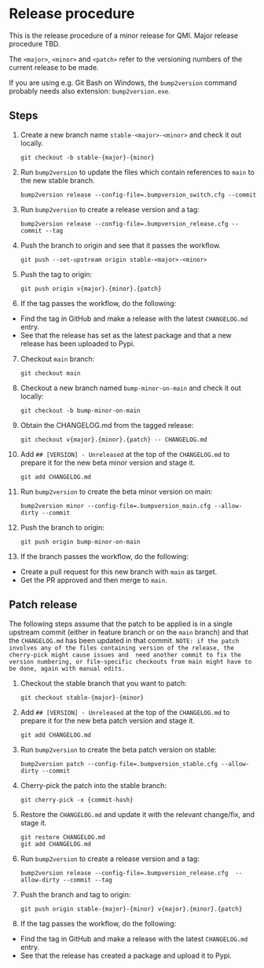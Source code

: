 # Release procedure

This is the release procedure of a minor release for QMI. Major release procedure TBD.

The `<major>`, `<minor>` and `<patch>` refer to the versioning numbers of the current release to be made.

If you are using e.g. Git Bash on Windows, the `bump2version` command probably needs also extension: `bump2version.exe`.

## Steps

1. Create a new branch name `stable-<major>-<minor>` and check it out locally.
    ```shell script
    git checkout -b stable-{major}-{minor}
    ```
2. Run `bump2version` to update the files which contain references to `main` to the new stable branch.
    ```shell script
    bump2version release --config-file=.bumpversion_switch.cfg --commit
    ```
3. Run `bump2version` to create a release version and a tag:
    ```shell script
    bump2version release --config-file=.bumpversion_release.cfg --commit --tag
    ```
4. Push the branch to origin and see that it passes the workflow.
    ```shell script
    git push --set-upstream origin stable-<major>-<minor>
    ```
5. Push the tag to origin:
    ```shell script
    git push origin v{major}.{minor}.{patch} 
    ```
6. If the tag passes the workflow, do the following:
  - Find the tag in GitHub and make a release with the latest `CHANGELOG.md` entry.
  - See that the release has set as the latest package and that a new release has been uploaded to Pypi.
7. Checkout `main` branch:
    ```shell script
    git checkout main
    ```
8. Checkout a new branch named `bump-minor-on-main` and check it out locally:
    ```shell script
    git checkout -b bump-minor-on-main
    ```
9. Obtain the CHANGELOG.md from the tagged release:
    ```shell script
    git checkout v{major}.{minor}.{patch} -- CHANGELOG.md
    ```
10. Add `## [VERSION] - Unreleased` at the top of the `CHANGELOG.md` to prepare it for the new beta minor version and stage it.
    ```shell script
    git add CHANGELOG.md
    ```
11. Run `bump2version` to create the beta minor version on main:
    ```shell script
    bump2version minor --config-file=.bumpversion_main.cfg --allow-dirty --commit
    ```
12. Push the branch to origin:
    ```shell script
    git push origin bump-minor-on-main
    ```
13. If the branch passes the workflow, do the following:
  - Create a pull request for this new branch with `main` as target.
  - Get the PR approved and then merge to `main`.

## Patch release

The following steps assume that the patch to be applied is in a single upstream commit (either in feature branch or on
the `main` branch) and that the `CHANGELOG.md` has been updated in that commit.
``NOTE: if the patch involves any of the files containing version of the release, the cherry-pick might cause issues and 
need another commit to fix the version numbering, or file-specific checkouts from main might have to be done, again with manual edits.``
1. Checkout the stable branch that you want to patch:
    ```shell script
    git checkout stable-{major}-{minor}
    ```
2. Add `## [VERSION] - Unreleased` at the top of the `CHANGELOG.md` to prepare it for the new beta patch version and stage it.
    ```shell script
    git add CHANGELOG.md
    ```
3. Run `bump2version` to create the beta patch version on stable:
    ```shell script
    bump2version patch --config-file=.bumpversion_stable.cfg --allow-dirty --commit
    ```
4. Cherry-pick the patch into the stable branch:
    ```shell script
    git cherry-pick -x {commit-hash}
    ```
5. Restore the `CHANGELOG.md` and update it with the relevant change/fix, and stage it.
    ```shell script
    git restore CHANGELOG.md
    git add CHANGELOG.md
    ```
6. Run `bump2version` to create a release version and a tag:
    ```shell script
    bump2version release --config-file=.bumpversion_release.cfg  --allow-dirty --commit --tag
    ```
7. Push the branch and tag to origin:
    ```shell script
    git push origin stable-{major}-{minor} v{major}.{minor}.{patch} 
    ```
8. If the tag passes the workflow, do the following:
  - Find the tag in GitHub and make a release with the latest `CHANGELOG.md` entry.
  - See that the release has created a package and upload it to Pypi.